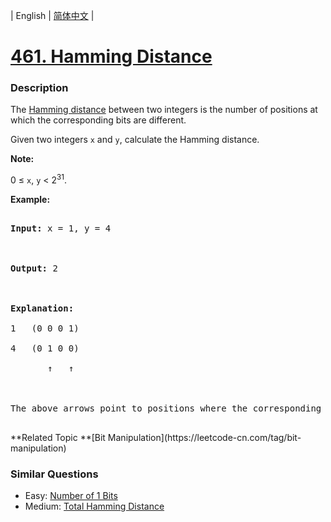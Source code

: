 | English | [简体中文](README.md) |

# [461. Hamming Distance](https://leetcode-cn.com/problems/hamming-distance)
 ### Description
<p>The <a href="https://en.wikipedia.org/wiki/Hamming_distance" target="_blank">Hamming distance</a> between two integers is the number of positions at which the corresponding bits are different.</p>

<p>Given two integers <code>x</code> and <code>y</code>, calculate the Hamming distance.</p>

<p><b>Note:</b><br />
0 &le; <code>x</code>, <code>y</code> &lt; 2<sup>31</sup>.
</p>

<p><b>Example:</b>
<pre>
<b>Input:</b> x = 1, y = 4

<b>Output:</b> 2

<b>Explanation:</b>
1   (0 0 0 1)
4   (0 1 0 0)
       &uarr;   &uarr;

The above arrows point to positions where the corresponding bits are different.
</pre>
</p>
**Related Topic	**[Bit Manipulation](https://leetcode-cn.com/tag/bit-manipulation) 

### Similar Questions
 - Easy:	[Number of 1 Bits](https://leetcode-cn.com/problems/number-of-1-bits) 
 - Medium:	[Total Hamming Distance](https://leetcode-cn.com/problems/total-hamming-distance) 
